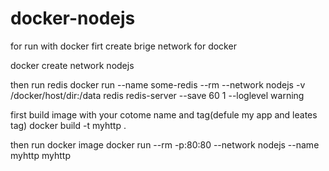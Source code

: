 # docker-nodejs
for run with docker
firt create brige network for docker

docker create network nodejs

then run redis
docker run --name some-redis --rm --network nodejs -v /docker/host/dir:/data redis redis-server --save 60 1 --loglevel warning 

first build image with your cotome name and tag(defule my app and leates tag)
docker build -t myhttp .

then run docker image 
docker run --rm -p:80:80 --network nodejs --name myhttp myhttp

